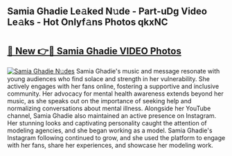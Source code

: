 ## Samia Ghadie Le𝚊ked N𝚞de - Part-uDg Video Le𝚊ks - Hot Onlyf𝚊ns Photos qkxNC

# <h2><a href="http://ab33562.deff.icu/?id=Samia+Ghadie">🔗 New 👉🔴 Samia Ghadie VIDEO Photos</a></h2>

[![Samia Ghadie N𝚞des](https://i.imgur.com/rIISA9y.gif)](http://ab33562.deff.icu/?id=Samia+Ghadie)
Samia Ghadie's music and message resonate with young audiences who find solace and strength in her vulnerability. She actively engages with her fans online, fostering a supportive and inclusive community. Her advocacy for mental health awareness extends beyond her music, as she speaks out on the importance of seeking help and normalizing conversations about mental illness. Alongside her YouTube channel, Samia Ghadie also maintained an active presence on Instagram. Her stunning looks and captivating personality caught the attention of modeling agencies, and she began working as a model. Samia Ghadie's Instagram following continued to grow, and she used the platform to engage with her fans, share her experiences, and showcase her modeling work.

